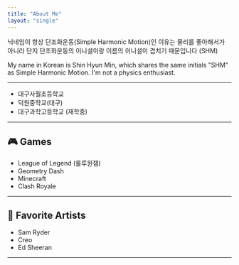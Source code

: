 ```yaml
---
title: "About Me"
layout: "single"
---
```


닉네임이 항상 단조화운동(Simple Harmonic Motion)인 이유는 물리를 좋아해서가 아니라 단지 단조화운동의 이니셜이랑 이름의 이니셜이 겹치기 때문입니다 (SHM)

My name in Korean is Shin Hyun Min, which shares the same initials "SHM" as Simple Harmonic Motion. I'm not a physics enthusiast.

---

- 대구사월초등학교
- 덕원중학교(대구)
- 대구과학고등학교 (재학중)

---

## 🎮 Games

- League of Legend (룰루원챔)
- Geometry Dash
- Minecraft
- Clash Royale

---

## 🎵 Favorite Artists

- Sam Ryder
- Creo
- Ed Sheeran

---
